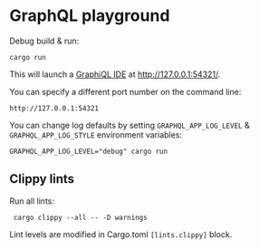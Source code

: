 # GraphQL playground

Debug build & run:

```cargo run```

This will launch a [GraphiQL IDE](https://github.com/graphql/graphiql) at http://127.0.0.1:54321/.

You can specify a different port number on the command line:

```http://127.0.0.1:54321```

You can change log defaults by setting ```GRAPHQL_APP_LOG_LEVEL``` & ```GRAPHQL_APP_LOG_STYLE``` environment variables:

```GRAPHQL_APP_LOG_LEVEL="debug" cargo run```

## Clippy lints

Run all lints:

``` cargo clippy --all -- -D warnings```

Lint levels are modified in Cargo.toml ```[lints.clippy]``` block.
